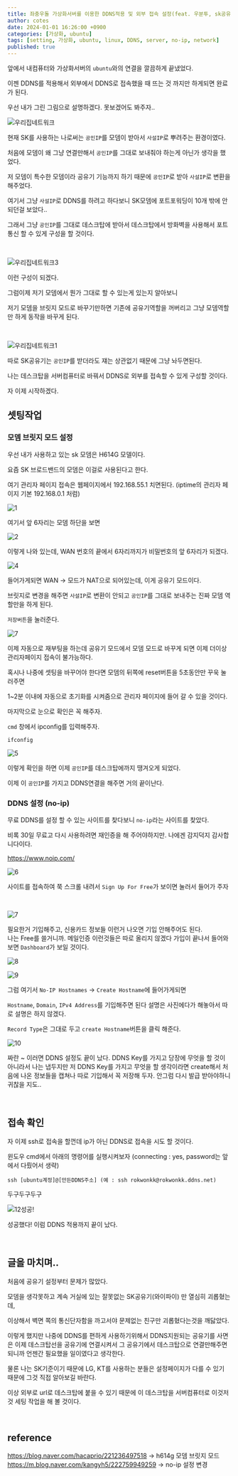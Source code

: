 ```yaml
---
title: 좌충우돌 가상화서버를 이용한 DDNS적용 및 외부 접속 설정(feat. 우분투, sk공유기)
author: cotes
date: 2024-01-01 16:26:00 +0900
categories: [가상화, ubuntu]
tags: [setting, 가상화, ubuntu, linux, DDNS, server, no-ip, network]
published: true
---
```


앞에서 내컴퓨터와 가상화서버의 `ubuntu`와의 연결을 깔끔하게 끝냈었다.

이젠 DDNS를 적용해서 외부에서 DDNS로 접속했을 때 뜨는 것 까지만 하게되면 완료가 된다.

우선 내가 그린 그림으로 설명하겠다. 못보겠어도 봐주자..

![우리집네트워크](https://github.com/rokwonkk/testgit/assets/117067171/cfdd67db-3ba1-4065-9281-4cd934c4a790)

현재 SK를 사용하는 나로써는 `공인IP`를 모뎀이 받아서 `사설IP`로 뿌려주는 환경이였다.  

처음에 모뎀이 왜 그냥 연결만해서 `공인IP`를 그대로 보내줘야 하는게 아닌가 생각을 했었다.  

저 모뎀이 특수한 모뎀이라 공유기 기능까지 하기 때문에 `공인IP`로 받아 `사설IP`로 변환을 해주었다.   

여기서 그냥 `사설IP`로 DDNS를 하려고 하다보니 SK모뎀에 포트포워딩이 10개 밖에 안되던걸 보았다..   

그래서 그냥 `공인IP`를 그대로 데스크탑에 받아서 데스크탑에서 방화벽을 사용해서 포트 통신 할 수 있게 구성을 할 것이다. 

<br/>

![우리집네트워크3](https://github.com/rokwonkk/testgit/assets/117067171/08482d40-3aa2-4fd2-8102-a478a63c718c)

이런 구성이 되겠다.  

그럼이제 저기 모뎀에서 뭔가 그대로 할 수 있는게 있는지 알아보니   

저기 모뎀을 브릿지 모드로 바꾸기만하면 기존에 공유기역할을 꺼버리고 그냥 모뎀역할만 하게 동작을 바꾸게 된다.

<br/>

![우리집네트워크1](https://github.com/rokwonkk/testgit/assets/117067171/9df77475-108a-49db-a221-a99bb702489e)

따로 SK공유기는 `공인IP`를 받더라도 쟤는 상관없기 때문에 그냥 놔두면된다.   

나는 데스크탑을 서버컴퓨터로 바꿔서 DDNS로 외부를 접속할 수 있게 구성할 것이다.

자 이제 시작하겠다.

## 셋팅작업
### 모뎀 브릿지 모드 설정
우선 내가 사용하고 있는 sk 모뎀은 H614G 모델이다.   

요즘 SK 브로드밴드의 모뎀은 이걸로 사용된다고 한다.   

여기 관리자 페이지 접속은 웹페이지에서 192.168.55.1 치면된다. (iptime의 관리자 페이지 기본 192.168.0.1 처럼)

![1](https://github.com/rokwonkk/testgit/assets/117067171/ed796b08-2f12-4e5f-ad6a-7839b7d99b51)

여기서 앞 6자리는 모뎀 하단을 보면 

![2](https://github.com/rokwonkk/testgit/assets/117067171/1498ab20-4526-48c7-b031-699140dff110)

 이렇게 나와 있는데, WAN 번호의 끝에서 6자리까지가 비밀번호의 앞 6자리가 되겠다.

![4](https://github.com/rokwonkk/testgit/assets/117067171/d5497e6f-f68d-42fe-8d84-247220670305)


들어가게되면 WAN -> 모드가 NAT으로 되어있는데, 이게 공유기 모드이다.  

브릿지로 변경을 해주면 `사설IP`로 변환이 안되고 `공인IP`를 그대로 보내주는 진짜 모뎀 역할만을 하게 된다.   

`저장버튼`을 눌러준다.

![7](https://github.com/rokwonkk/testgit/assets/117067171/ccd6db26-d17b-4b32-a3f9-e733c4c2725f)

이제 자동으로 재부팅을 하는데 공유기 모드에서 모뎀 모드로 바꾸게 되면 이제 더이상 관리자페이지 접속이 불가능하다.

혹시나 나중에 셋팅을 바꾸어야 한다면 모뎀의 뒤쪽에 reset버튼을 5초동안만 꾸욱 눌러주면

1~2분 이내에 자동으로 초기화를 시켜줌으로 관리자 페이지에 들어 갈 수 있을 것이다.

마지막으로 눈으로 확인은 꼭 해주자.

`cmd` 창에서 ipconfig를 입력해주자.

```
ifconfig
```

![5](https://github.com/rokwonkk/testgit/assets/117067171/85bf7859-94d5-42f6-b1e8-5fe59583e948)

이렇게 확인을 하면 이제 `공인IP`를 데스크탑에까지 땡겨오게 되었다.

이제 이 `공인IP`를 가지고 DDNS연결을 해주면 거의 끝이난다.

### DDNS 설정 (no-ip)
무료 DDNS를 설정 할 수 있는 사이트를 찾다보니 `no-ip`라는 사이트를 찾았다.

비록 30일 무료고 다시 사용하려면 재인증을 해 주어야하지만. 나에겐 감지덕지 감사합니다이다.

<https://www.noip.com/>

![6](https://github.com/rokwonkk/testgit/assets/117067171/726720ef-7ad8-4840-9608-cf3d3195d487)

사이트를 접속하여 쭉 스크롤 내려서 `Sign Up For Free`가 보이면 눌러서 들어가 주자

<br/>

![7](https://github.com/rokwonkk/testgit/assets/117067171/22262c15-0ce6-4122-b7a9-dec392aa16d0)

필요한거 기입해주고, 신용카드 정보들 이런거 나오면 기입 안해주어도 된다.   
나는 Free를 쓸거니까. 메일인증 이런것들은 따로 올리지 않겠다 가입이 끝나서 들어와보면 `Dashboard`가 보일 것이다.

![8](https://github.com/rokwonkk/testgit/assets/117067171/4a111a45-04e7-4330-94e4-dcebfefdff98)

![9](https://github.com/rokwonkk/testgit/assets/117067171/082334aa-997b-4508-9620-f0776a27b8a5)

그럼 여기서 `No-IP Hostnames` -> `Create Hostname`에 들어가게되면

`Hostname`, `Domain`, `IPv4 Address`를 기입해주면 된다
설명은 사진에다가 해놓아서 따로 설명은 하지 않겠다.

`Record Type`은 그대로 두고 `create Hostname`버튼을 클릭 해준다.

![10](https://github.com/rokwonkk/testgit/assets/117067171/463d89f3-8a3f-427c-860c-3587e6bf9710)

짜란 ~ 이러면 DDNS 설정도 끝이 났다.
DDNS Key를 가지고 당장에 무엇을 할 것이 아니라서 나는 냅두지만
저 DDNS Key를 가지고 무엇을 할 생각이라면 create해서 처음에 나온 정보들을 캡쳐나 따로 기입해서 꼭 저장해 두자. 안그럼 다시 발급 받아야하니 귀찮을 지도..

<br/>

## 접속 확인

자 이제 ssh로 접속을 할껀데 ip가 아닌 DDNS로 접속을 시도 할 것이다.

윈도우 cmd에서 아래의 명령어를 실행시켜보자 (connecting : yes, password는 앞에서 다뤘어서 생략)

```
ssh [ubuntu계정]@[만든DDNS주소] (예 : ssh rokwonkk@rokwonkk.ddns.net)
```
두구두구두구

![12성공!](https://github.com/rokwonkk/testgit/assets/117067171/484644dc-b3ff-4173-ba94-a2ad3136037a)

성공했다! 이럼 DDNS 적용까지 끝이 났다.

<br/>

## 글을 마치며..

처음에 공유기 설정부터 문제가 많았다.   

모뎀을 생각못하고 계속 거실에 있는 잘못없는 SK공유기(와이파이) 만 열심히 괴롭혔는데, 
  
이상해서 벽면 쪽의 통신단자함을 까고서야 문제없는 친구만 괴롭혔다는것을 깨닳았다.   

이렇게 했지만 나중에 DDNS를 편하게 사용하기위해서 DDNS지원되는 공유기를 사면은 이제 데스크탑선을 공유기에 연결시켜서 그 공유기에서 데스크탑으로 연결만해주면 되니까 언젠간 필요했을 일이였다고 생각한다.   

물론 나는 SK기준이기 때문에 LG, KT를 사용하는 분들은 설정페이지가 다를 수 있기 때문에 그것 직접 알아보길 바란다.

이상 외부로 url로 데스크탑에 붙을 수 있기 때문에 이 데스크탑을 서버컴퓨터로 이것저것 세팅 작업을 해 볼 것이다.

<br/>

## reference
<https://blog.naver.com/hacaprio/221236497518> -> h614g 모뎀 브릿지 모드 <br/>
<https://m.blog.naver.com/kangyh5/222759949259> -> no-ip 설정 변경